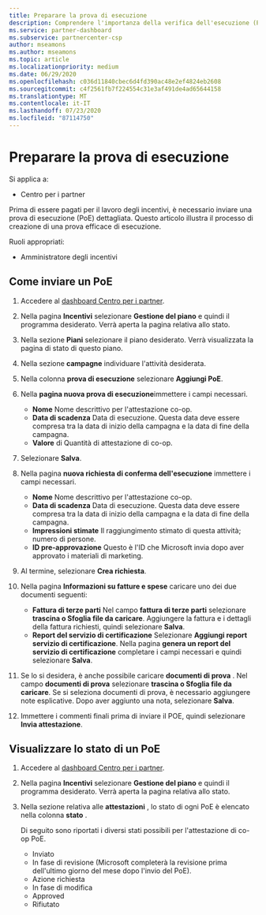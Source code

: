 ```yaml
---
title: Preparare la prova di esecuzione
description: Comprendere l'importanza della verifica dell'esecuzione (PoE), delle sequenze temporali, dello stato di visualizzazione e delle linee guida per l'invio.
ms.service: partner-dashboard
ms.subservice: partnercenter-csp
author: mseamons
ms.author: mseamons
ms.topic: article
ms.localizationpriority: medium
ms.date: 06/29/2020
ms.openlocfilehash: c036d11840cbec6d4fd390ac48e2ef4824eb2608
ms.sourcegitcommit: c4f2561fb7f224554c31e3af491de4ad65644158
ms.translationtype: MT
ms.contentlocale: it-IT
ms.lasthandoff: 07/23/2020
ms.locfileid: "87114750"
---
```

# <a name="prepare-your-proof-of-execution"></a>Preparare la prova di esecuzione

Si applica a:

- Centro per i partner

Prima di essere pagati per il lavoro degli incentivi, è necessario inviare una prova di esecuzione (PoE) dettagliata. Questo articolo illustra il processo di creazione di una prova efficace di esecuzione.

Ruoli appropriati:

- Amministratore degli incentivi

## <a name="how-to-submit-a-poe"></a>Come inviare un PoE

1. Accedere al [dashboard Centro per i partner](https://partner.microsoft.com/dashboard/).

2. Nella pagina **Incentivi** selezionare **Gestione del piano** e quindi il programma desiderato. Verrà aperta la pagina relativa allo stato.

3. Nella sezione **Piani** selezionare il piano desiderato. Verrà visualizzata la pagina di stato di questo piano.

4. Nella sezione **campagne** individuare l'attività desiderata.

5. Nella colonna **prova di esecuzione** selezionare **Aggiungi PoE**.

6. Nella **pagina nuova prova di esecuzione**immettere i campi necessari.

   - **Nome**  Nome descrittivo per l'attestazione co-op.
   - **Data di scadenza**  Data di esecuzione. Questa data deve essere compresa tra la data di inizio della campagna e la data di fine della campagna.
   - **Valore** di  Quantità di attestazione di co-op.

7. Selezionare **Salva**.

8. Nella pagina **nuova richiesta di conferma dell'esecuzione** immettere i campi necessari.

   - **Nome**  Nome descrittivo per l'attestazione co-op.
   - **Data di scadenza**  Data di esecuzione. Questa data deve essere compresa tra la data di inizio della campagna e la data di fine della campagna.
   - **Impressioni stimate**   Il raggiungimento stimato di questa attività; numero di persone.
   - **ID pre-approvazione**   Questo è l'ID che Microsoft invia dopo aver approvato i materiali di marketing.

9. Al termine, selezionare **Crea richiesta**.

10. Nella pagina **Informazioni su fatture e spese** caricare uno dei due documenti seguenti:
    - **Fattura di terze parti**  Nel campo **fattura di terze parti** selezionare **trascina o Sfoglia file da caricare**. Aggiungere la fattura e i dettagli della fattura richiesti, quindi selezionare **Salva**.
    - **Report del servizio di certificazione**  Selezionare **Aggiungi report servizio di certificazione**. Nella pagina **genera un report del servizio di certificazione** completare i campi necessari e quindi selezionare **Salva**.

11. Se lo si desidera, è anche possibile caricare **documenti di prova** . Nel campo **documenti di prova** selezionare **trascina o Sfoglia file da caricare**. Se si seleziona documenti di prova, è necessario aggiungere note esplicative. Dopo aver aggiunto una nota, selezionare **Salva**.

12. Immettere i commenti finali prima di inviare il POE, quindi selezionare **Invia attestazione**.

## <a name="view-the-status-of-a-poe"></a>Visualizzare lo stato di un PoE

1. Accedere al [dashboard Centro per i partner](https://partner.microsoft.com/dashboard/).

2. Nella pagina **Incentivi** selezionare **Gestione del piano** e quindi il programma desiderato. Verrà aperta la pagina relativa allo stato.

3. Nella sezione relativa alle **attestazioni** , lo stato di ogni PoE è elencato nella colonna **stato** .

   Di seguito sono riportati i diversi stati possibili per l'attestazione di co-op PoE.

   - Inviato
   - In fase di revisione (Microsoft completerà la revisione prima dell'ultimo giorno del mese dopo l'invio del PoE).
   - Azione richiesta
   - In fase di modifica
   - Approved
   - Rifiutato
